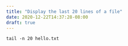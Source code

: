 ```yaml
---
title: "Display the last 20 lines of a file"
date: 2020-12-22T14:37:28-08:00
draft: true
---
```


```
tail -n 20 hello.txt
```